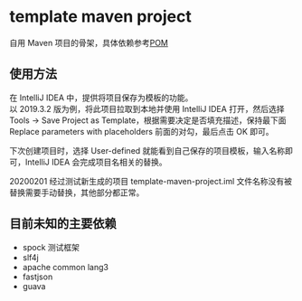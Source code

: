 # template maven project

自用 Maven 项目的骨架，具体依赖参考[POM](https://github.com/moqimoqidea/template-maven-project/blob/master/pom.xml)

## 使用方法

在 IntelliJ IDEA 中，提供将项目保存为模板的功能。\
以 2019.3.2 版为例，将此项目拉取到本地并使用 IntelliJ IDEA 打开，然后选择 Tools -> Save Project as Template，根据需要决定是否填充描述，保持最下面 Replace parameters with placeholders 前面的对勾，最后点击 OK 即可。

下次创建项目时，选择 User-defined 就能看到自己保存的项目模板，输入名称即可，IntelliJ IDEA 会完成项目名相关的替换。

20200201 经过测试新生成的项目 template-maven-project.iml 文件名称没有被替换需要手动替换，其他部分都正常。

## 目前未知的主要依赖

* spock 测试框架
* slf4j
* apache common lang3
* fastjson
* guava

